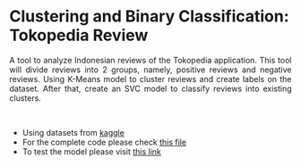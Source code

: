 # Clustering and Binary Classification: Tokopedia Review

<p style='text-align: justify;'>
A tool to analyze Indonesian reviews of the Tokopedia application. This tool will divide reviews into 2 groups, namely, positive reviews and negative reviews. Using K-Means model to cluster reviews and create labels on the dataset. After that, create an SVC model to classify reviews into existing clusters.
</p>

<br>

- Using datasets from [kaggle](https://www.kaggle.com/datasets/dev0914sharma/customer-clustering?select=segmentation+data.csv)
- For the complete code please check [this file](https://github.com/MaruliHTGL/Clustering-and-Multiclass-Classification-Customer-Segmentation/blob/bb1a96af1d1d961cf6005e587fc5ed224ebbaca0/Clustering%20and%20Multiclass%20Classification.ipynb)
- To test the model please visit [this link](https://findcustomercluster.streamlit.app/)

<br>
